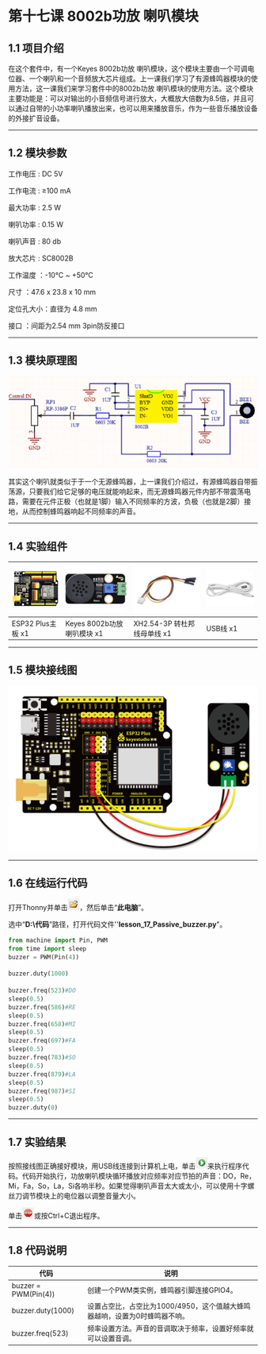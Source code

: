 # 第十七课 8002b功放 喇叭模块

## 1.1 项目介绍

在这个套件中，有一个Keyes 8002b功放 喇叭模块，这个模块主要由一个可调电位器、一个喇叭和一个音频放大芯片组成。上一课我们学习了有源蜂鸣器模块的使用方法，这一课我们来学习套件中的8002b功放 喇叭模块的使用方法。这个模块主要功能是：可以对输出的小音频信号进行放大，大概放大倍数为8.5倍，并且可以通过自带的小功率喇叭播放出来，也可以用来播放音乐，作为一些音乐播放设备的外接扩音设备。

---

## 1.2 模块参数

工作电压 : DC 5V 

工作电流 : ≥100 mA

最大功率 : 2.5 W

喇叭功率 : 0.15 W

喇叭声音 : 80 db

放大芯片 : SC8002B

工作温度 ：-10°C ~ +50°C

尺寸 ：47.6 x 23.8 x 10 mm

定位孔大小：直径为 4.8 mm

接口 ：间距为2.54 mm 3pin防反接口

---

## 1.3 模块原理图

![](media/171301.png)

其实这个喇叭就类似于于一个无源蜂鸣器，上一课我们介绍过，有源蜂鸣器自带振荡源，只要我们给它足够的电压就能响起来，而无源蜂鸣器元件内部不带震荡电路，需要在元件正极（也就是1脚）输入不同频率的方波，负极（也就是2脚）接地，从而控制蜂鸣器响起不同频率的声音。

---

## 1.4 实验组件

| ![img](media/KS5016.png) | ![img](media/KE4067.png)    | ![img](media/3pin.jpg)       | ![img](media/USB.jpg) |
| ------------------------ | --------------------------- | ---------------------------- | --------------------- |
| ESP32 Plus主板 x1        | Keyes 8002b功放 喇叭模块 x1 | XH2.54-3P 转杜邦线母单线  x1 | USB线  x1             |

---

## 1.5 模块接线图

![](media/171501.png)

---

## 1.6 在线运行代码

打开Thonny并单击![1303](media/1303.png)，然后单击“**此电脑**”。

选中“**D:\代码**”路径，打开代码文件''**lesson_17_Passive_buzzer.py**"。

```python
from machine import Pin, PWM
from time import sleep
buzzer = PWM(Pin(4))

buzzer.duty(1000) 

buzzer.freq(523)#DO
sleep(0.5)
buzzer.freq(586)#RE
sleep(0.5)
buzzer.freq(658)#MI
sleep(0.5)
buzzer.freq(697)#FA
sleep(0.5)
buzzer.freq(783)#SO
sleep(0.5)
buzzer.freq(879)#LA
sleep(0.5)
buzzer.freq(987)#SI
sleep(0.5)
buzzer.duty(0)
```

---

## 1.7 实验结果

按照接线图正确接好模块，用USB线连接到计算机上电，单击![1305](media/1305.png)来执行程序代码。代码开始执行，功放喇叭模块循环播放对应频率对应节拍的声音：DO，Re，Mi，Fa，So，La，Si各响半秒。如果觉得喇叭声音太大或太小，可以使用十字螺丝刀调节模块上的电位器以调整音量大小。

单击![1311](media/1311.png)或按Ctrl+C退出程序。

---

## 1.8 代码说明

| 代码                 | 说明                                                         |
| -------------------- | ------------------------------------------------------------ |
| buzzer = PWM(Pin(4)) | 创建一个PWM类实例，蜂鸣器引脚连接GPIO4。                     |
| buzzer.duty(1000)    | 设置占空比，占空比为1000/4950，这个值越大蜂鸣器越响，设置为0时蜂鸣器不响。 |
| buzzer.freq(523)     | 频率设置方法。声音的音调取决于频率，设置好频率就可以设置音调。 |

 
